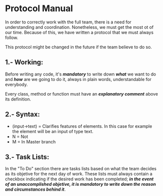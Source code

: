 # Protocol Manual

In order to correctly work with the full team, there is a need for understanding and coordination. Nonetheless, we must get 
the most ot of our time. Because of this, we have written a protocol that we must always follow. 

This protocol might be changed in the future if the team believe to do so.

## 1.- Working:
Before writing any code, it's **_mandatory_** to write down **_what_** we want to do and **_how_** are we going to do it, 
always in plain words, understandable for everybody.
      
Every class, method or function must have an **_explanatory comment_** above its definition.

## 2.- Syntax:
* (input->text) = Clarifies features of elements. In this case for example the element will be an input of type text.
* N = Not
* M = In Master branch

## 3.- Task Lists:
In the "To Do" section there are tasks lists based on what the team decides as its objetive for the next day of work. These lists must always contain a checkbox indicating if the desired work has been completed; **_in the event of an unaccomplished objetive, it is mandatory to write down the reason and circumstances behind it_**.
